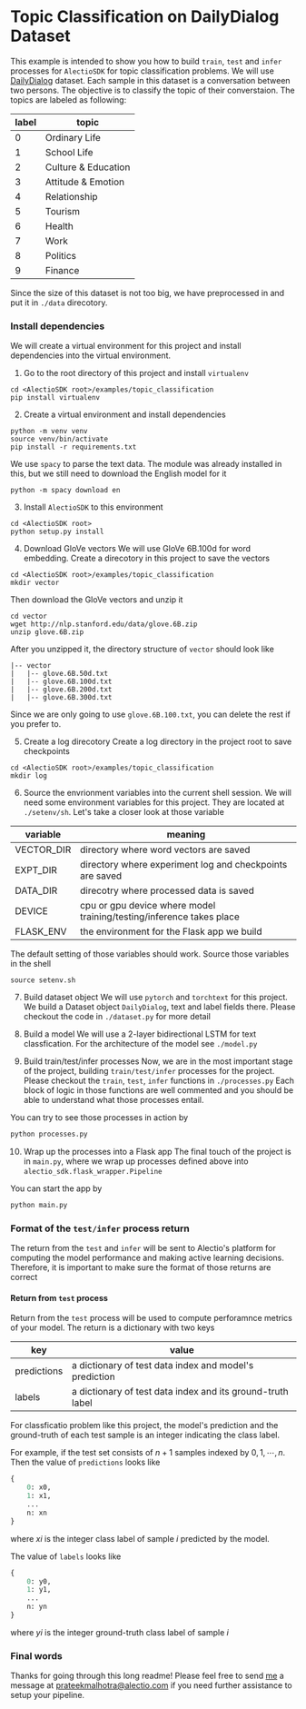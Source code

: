 # Topic Classification on DailyDialog Dataset

This example is intended to show you how to build `train`, `test` and `infer` processes for `AlectioSDK` for topic
classification problems. We will use [DailyDialog](https://arxiv.org/abs/1710.03957) dataset. Each sample in this
dataset is a conversation between two persons. The objective is to classify the topic of their converstaion. The topics are labeled as following:

| label | topic |
| ----- | ----- |
| 0    | Ordinary Life | 
| 1     | School Life | 
| 2    | Culture & Education | 
| 3    | Attitude & Emotion | 
| 4    | Relationship |
| 5     | Tourism | 
| 6    | Health | 
| 7    | Work |
| 8     | Politics | 
| 9     | Finance | 

Since the size of this dataset is not too big, we have preprocessed in and 
put it in `./data` direcotory. 


### Install dependencies 
We will create a virtual environment for this project and install dependencies
into the virtual environment. 

1. Go to the root directory of this project and install `virtualenv`
```
cd <AlectioSDK root>/examples/topic_classification
pip install virtualenv
```

2. Create a virtual environment and install dependencies
```
python -m venv venv
source venv/bin/activate
pip install -r requirements.txt
```

We use `spacy` to parse the text data. The module was already
installed in this, but we still need to download the English 
model for it
```
python -m spacy download en
```

3. Install `AlectioSDK` to this environment
```
cd <AlectioSDK root>
python setup.py install
```

4. Download GloVe vectors
We will use GloVe 6B.100d for word embedding. 
Create a direcotory in this project to save 
the vectors
```
cd <AlectioSDK root>/examples/topic_classification
mkdir vector
```
Then download the GloVe vectors and unzip it
```
cd vector
wget http://nlp.stanford.edu/data/glove.6B.zip
unzip glove.6B.zip
```
After you unzipped it, the directory structure of 
`vector` should look like
```
|-- vector 
|   |-- glove.6B.50d.txt
|   |-- glove.6B.100d.txt
|   |-- glove.6B.200d.txt
|   |-- glove.6B.300d.txt
```
Since we are only going to use `glove.6B.100.txt`, you can delete the 
rest if you prefer to. 

5. Create a log direcotory
Create a log directory in the project root to save checkpoints
```
cd <AlectioSDK root>/examples/topic_classification
mkdir log
```

6. Source the envrionment variables into the current shell session. 
We will need some environment variables for this project. They are located
at `./setenv/sh`. Let's take a closer look at those variable

| variable | meaning | 
| -------- | ------- |
| VECTOR_DIR | directory where word vectors are saved |
| EXPT_DIR | directory where experiment log and checkpoints are saved |
| DATA_DIR | direcotry where processed data is saved | 
| DEVICE   | cpu or gpu device where model training/testing/inference takes place | 
| FLASK_ENV | the environment for the Flask app we build |

The default setting of those variables should work. Source those variables
in the shell
```
source setenv.sh
```

7. Build dataset object
We will use `pytorch` and `torchtext` for this project. We build a Dataset
object `DailyDialog`, text and label fields there. Please checkout the code
in `./dataset.py` for more detail

8. Build a model
We will use a 2-layer bidirectional LSTM for text classfication. For
the architecture of the model see `./model.py`


9. Build train/test/infer processes
Now, we are in the most important stage of the project, building 
`train/test/infer` processes for the project.
Please checkout the `train`, `test`, `infer` functions in `./processes.py`
Each block of logic in those functions are well commented and you should be
able to understand what those processes entail. 


You can try to see those processes in action by 
```python
python processes.py
```

10. Wrap up the processes into a Flask app
The final touch of the project is in `main.py`, where we wrap up processes
defined above into `alectio_sdk.flask_wrapper.Pipeline`

You can start the app by 
```python
python main.py
```

### Format of the `test/infer` process return
The return from the `test` and `infer` will be sent to Alectio's platform for 
computing the model performance and making active learning decisions. 
Therefore, it is important to make sure the format of those returns are correct


#### Return from `test` process
Return from the `test` process will be used to compute perforamnce metrics of
your model. The return is a dictionary with two keys

| key | value |
| --- | ----- | 
| predictions | a dictionary of test data index and model's prediction |
| labels | a dictionary of test data index and its ground-truth label | 

For classficatio problem like this project, the model's prediction and 
the ground-truth of each test sample is an integer indicating the class label.

For example, if the test set consists of $n+1$ samples indexed by $0, 1, \cdots, n$.
Then the value of `predictions` looks like
```python
{
    0: x0,
    1: x1,
    ...
    n: xn
}
```
where $xi$ is the integer class label of sample $i$ predicted by the model. 

The value of `labels` looks like
```python
{
    0: y0,
    1: y1,
    ...
    n: yn
}
```
where $yi$ is the integer ground-truth class label of sample $i$


### Final words
Thanks for going through this long readme! Please feel free to send 
[me](https://www.linkedin.com/in/prateek-m-00a22a125/) a message at prateekmalhotra@alectio.com
if you need further assistance to setup your pipeline.

